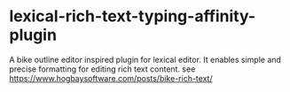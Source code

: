 # lexical-rich-text-typing-affinity-plugin

A bike outline editor inspired plugin for lexical editor. It enables simple and precise formatting for editing rich text content. see https://www.hogbaysoftware.com/posts/bike-rich-text/